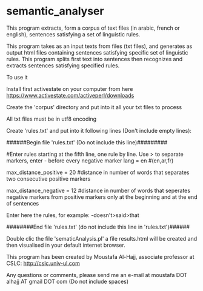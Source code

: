 # semantic_analyser
This program extracts, form a corpus of text files (in arabic, french or english), sentences satisfying a set of linguistic rules.

This program takes as an input texts from files (txt files), and generates as output html files containing sentences satisfying specific set of linguistic rules. This program splits first text into sentences then recognizes and extracts sentences satisfying specified rules.

To use it

Install first activestate on your computer from here https://www.activestate.com/activeperl/downloads

Create the 'corpus' directory and put into it all your txt files to process

All txt files must be in utf8 encoding

Create 'rules.txt' and put into it following lines (Don't include empty lines):

######Begin file 'rules.txt' (Do not include this line)#########<br>

#Enter rules starting at the fifth line, one rule by line. Use > to separate markers, enter - before every negative marker
lang = en #(en,ar,fr)

max_distance_positive = 20 #distance in number of words that separates two consecutive positive markers 

max_distance_negative = 12 #distance in number of words that seperates negative markers from positive markers only at the beginning and at the end of sentences

Enter here the rules, for example: -doesn't>said>that 

########End file 'rules.txt' (do not include this line in 'rules.txt')######

Double clic the file 'sematicAnalysis.pl' a file results.html will be created and then visualised in your default internet browser.

This program has been created by Moustafa Al-Hajj, associate professor at CSLC: http://cslc.univ-ul.com

Any questions or comments, please send me an e-mail at moustafa DOT alhajj AT gmail DOT com (Do not include spaces)
